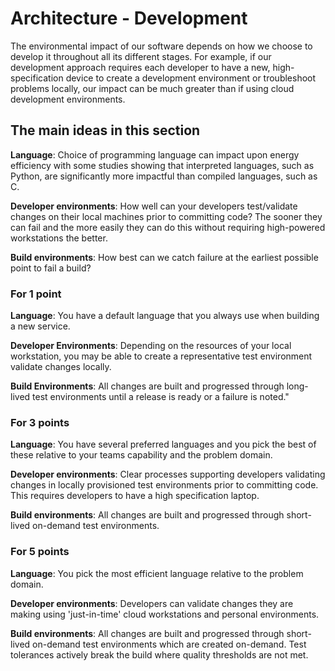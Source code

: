 # Architecture - Development

The environmental impact of our software depends on how we choose to develop it throughout all its different stages.
For example, if our development approach requires each developer to have a new, high-specification device to create a development environment or troubleshoot problems locally, our impact can be much greater than if using cloud development environments.

## The main ideas in this section

**Language**: Choice of programming language can impact upon energy efficiency with some studies showing that interpreted languages, such as Python, are significantly more impactful than compiled languages, such as C.

**Developer environments**: How well can your developers test/validate changes on their local machines prior to committing code? The sooner they can fail and the more easily they can do this without requiring high-powered workstations the better.

**Build environments**: How best can we catch failure at the earliest possible point to fail a build?

### For 1 point

**Language**: You have a default language that you always use when building a new service.

**Developer Environments**: Depending on the resources of your local workstation, you may be able to create a representative test environment validate changes locally.

**Build Environments**: All changes are built and progressed through long-lived test environments until a release is ready or a failure is noted."

### For 3 points

**Language**: You have several preferred languages and you pick the best of these relative to your teams capability and the problem domain.

**Developer environments**: Clear processes supporting developers validating changes in locally provisioned test environments prior to committing code. This requires developers to have a high specification laptop.

**Build environments**: All changes are built and progressed through short-lived on-demand test environments.

### For 5 points

**Language**: You pick the most efficient language relative to the problem domain.

**Developer environments**: Developers can validate changes they are making using 'just-in-time' cloud workstations and personal environments.

**Build environments**: All changes are built and progressed through short-lived on-demand test environments which are created on-demand. Test tolerances actively break the build where quality thresholds are not met.
